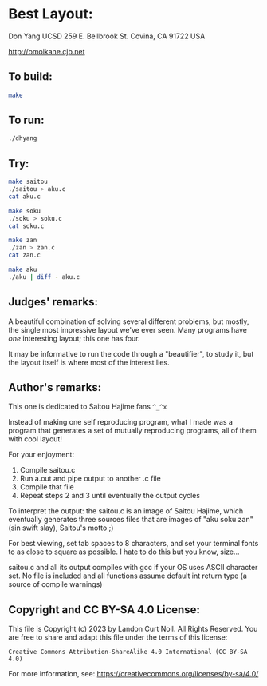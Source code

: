 # Best Layout:

Don Yang
UCSD
259 E. Bellbrook St.
Covina, CA 91722
USA

http://omoikane.cjb.net

## To build:

```sh
make
```

## To run:

```sh
./dhyang
```

## Try:

```sh
make saitou
./saitou > aku.c
cat aku.c

make soku
./soku > soku.c
cat soku.c

make zan
./zan > zan.c
cat zan.c

make aku
./aku | diff - aku.c
```

## Judges' remarks:

A beautiful combination of solving several different problems, but
mostly, the single most impressive layout we've ever seen.  Many
programs have *one* interesting layout; this one has four.

It may be informative to run the code through a "beautifier", to
study it, but the layout itself is where most of the interest lies.

## Author's remarks:

This one is dedicated to Saitou Hajime fans `^_^x`

Instead of making one self reproducing program, what I made was a
program that generates a set of mutually reproducing programs, all of
them with cool layout!

For your enjoyment:

1. Compile saitou.c
2. Run a.out and pipe output to another .c file
3. Compile that file
4. Repeat steps 2 and 3 until eventually the output cycles

To interpret the output: the saitou.c is an image of Saitou Hajime,
which eventually generates three sources files that are images of
"aku soku zan" (sin swift slay), Saitou's motto ;)

For best viewing, set tab spaces to 8 characters, and set your
terminal fonts to as close to square as possible.  I hate to do this
but you know, size...

saitou.c and all its output compiles with gcc if your OS uses ASCII
character set.  No file is included and all functions assume default
int return type (a source of compile warnings)

## Copyright and CC BY-SA 4.0 License:

This file is Copyright (c) 2023 by Landon Curt Noll.  All Rights Reserved.
You are free to share and adapt this file under the terms of this license:

    Creative Commons Attribution-ShareAlike 4.0 International (CC BY-SA 4.0)

For more information, see: https://creativecommons.org/licenses/by-sa/4.0/

